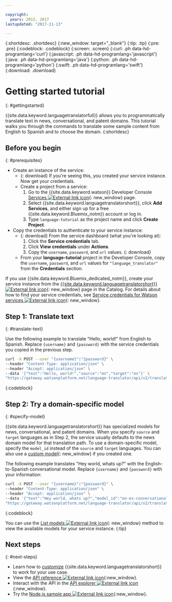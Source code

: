 ```yaml
---

copyright:
  years: 2015, 2017
lastupdated: "2017-11-13"

---
```

<!-- Attribute definitions -->
{:shortdesc: .shortdesc}
{:new_window: target="_blank"}
{:tip: .tip}
{:pre: .pre}
{:codeblock: .codeblock}
{:screen: .screen}
{:curl: .ph data-hd-programlang='curl'}
{:javascript: .ph data-hd-programlang='javascript'}
{:java: .ph data-hd-programlang='java'}
{:python: .ph data-hd-programlang='python'}
{:swift: .ph data-hd-programlang='swift'}
{:download: .download}

# Getting started tutorial
{: #gettingstarted}

{{site.data.keyword.languagetranslatorfull}} allows you to programmatically translate text in news, conversational, and patent domains. This tutorial walks you through the commands to translate some sample content from English to Spanish and to choose the domain.
{:shortdesc}

## Before you begin
{: #prerequisites}

- Create an instance of the service:
    - {: download} If you're seeing this, you created your service instance. Now get your credentials.
    - Create a project from a service:
        1.  Go to the {{site.data.keyword.watson}} Developer Console [Services ![External link icon](../../icons/launch-glyph.svg "External link icon")](https://console.{DomainName}/developer/watson/services){: new_window} page.
        1.  Select {{site.data.keyword.languagetranslatorshort}}, click **Add Services**, and either sign up for a free {{site.data.keyword.Bluemix_notm}} account or log in.
        1.  Type `language-tutorial` as the project name and click **Create Project**.
- Copy the credentials to authenticate to your service instance:
    - {: download} From the service dashboard (what you're looking at):
        1.  Click the **Service credentials** tab.
        1.  Click **View credentials** under **Actions**.
        1.  Copy the `username`, `password`, and `url` values.
        {: download}
    - From your **language-tutorial** project in the Developer Console, copy the `username`,  `password`, and `url` values for `"language_translator"` from the  **Credentials** section.

<!-- Remove this text after dedicated instances have the Developer Console: begin -->

If you use {{site.data.keyword.Bluemix_dedicated_notm}}, create your service instance from the [{{site.data.keyword.languagetranslatorshort}} ![External link icon](../../icons/launch-glyph.svg "External link icon")](https://console.{DomainName}/catalog/services/language-translator/){: new_window} page in the Catalog. For details about how to find your service credentials, see [Service credentials for Watson services ![External link icon](../../icons/launch-glyph.svg "External link icon")](/docs/services/watson/getting-started-credentials.html#getting-credentials-manually){: new_window}.

<!-- Remove this text after dedicated instances have the Developer Console: end -->

## Step 1: Translate text
{: #translate-text}

Use the following example to translate "Hello, world!" from English to Spanish. Replace `{username}` and `{password}` with the service credentials you copied in the previous step.

```bash
curl -X POST --user "{username}":"{password}" \
--header "Content-Type: application/json" \
--header "Accept: application/json" \
--data '{"text":"Hello, world!","source":"en","target":"es"}' \
"https://gateway.watsonplatform.net/language-translator/api/v2/translate"
```
{:codeblock}

<!-- ```
var watson = require('watson-developer-cloud');
var language_translator = watson.language_translator({
  username: 'username',
  password: 'password',
  version: 'v2',
  url: 'https://gateway.watsonplatform.net/language-translator/api'
});
language_translator.translate({
    text: 'Hello, world!',
    source: 'en',
    target: 'es'
  },
  function(err, translation) {
    if (err)
      console.log(err)
    else
      console.log(translation);
});
```
{:node}
{:codeblock} -->

<!-- ```java
LanguageTranslator service = new LanguageTranslator();
service.setUsernameAndPassword("username","password");

TranslationResult result = service.translate("Hello, world!", "en", "es");
System.out.println(result);
```
{:java}
{:codeblock} -->

<!-- ```
import json
from watson_developer_cloud import LanguageTranslatorV2 as LanguageTranslator

language_translator = LanguageTranslator(
    username="username",
    password="password")

translation = language_translator.translate(
    text="Hello, world!",
    source="en",
    target="es"
print(json.dumps(translation, indent=2, ensure_ascii=False))
```
{:python}
{:codeblock} -->


## Step 2: Try a domain-specific model
{: #specify-model}

{{site.data.keyword.languagetranslatorshort}} has specialized models for news, conversational, and patent domains. When you specify `source` and `target` languages as in Step 2, the service usually defaults to the news domain model for that translation path. To use a domain-specific model, specify the `model_id` instead of the `source` and `target` languages. You can also use a [custom model](https://www.ibm.com/watson/developercloud/doc/language-translator/customizing.html){: new_window} if you created one.

The following example translates "Hey world, whats up?" with the English-to-Spanish conversational model. Replace `{username}` and `{password}` with your information:

```bash
curl -X POST --user "{username}":"{password}" \
--header "Content-Type: application/json" \
--header "Accept: application/json" \
--data '{"text":"Hey world, whats up?","model_id":"en-es-conversational"}' \
"https://gateway.watsonplatform.net/language-translator/api/v2/translate"
```
{:codeblock}

<!-- ```
var watson = require('watson-developer-cloud');
var language_translator = watson.language_translator({
  username: 'username',
  password: 'password',
  url: 'https://gateway.watsonplatform.net/language-translator/api'
  version: 'v2',
});
language_translator.translate({
    text: 'Hey, world! What's up?',
    model_id: 'en-es-conversational'
  },
  function(err, translation) {
    if (err)
      console.log(err)
    else
      console.log(translation);
});
```
{:node}
{:codeblock} -->

<!-- ```java
LanguageTranslator service = new LanguageTranslator();
service.setUsernameAndPassword("username","password");

TranslationResult result = service.translate("Hey, world! What's up?", "en-es-conversational");
System.out.println(result);
```
{:java}
{:codeblock} -->

<!-- ```python
import json
from watson_developer_cloud import LanguageTranslatorV2 as LanguageTranslator

language_translator = LanguageTranslator(
  username="username",
  password="password"
)

translation = language_translator.translate(
  text="Hey, world! What's up?",
  model_id="en-es-conversational"
)
print(json.dumps(translation, indent=2, ensure_ascii=False))
```
{:python}
{:codeblock} -->

You can use the [List models ![External link icon](../../icons/launch-glyph.svg "External link icon")](https://www.ibm.com/watson/developercloud/language-translator/api/v2/#list-models){: new_window} method to view the available models for your service instance.
{:tip}

## Next steps
{: #next-steps}

- Learn how to [customize](/docs/services/language-translator/customizing.html) {{site.data.keyword.languagetranslatorshort}} to work for your use case.
- View the [API reference ![External link icon](../../icons/launch-glyph.svg "External link icon")](https://www.ibm.com/watson/developercloud/language-translator/api/v2/){:new_window}.
- Interact with the API in the [API explorer ![External link icon](../../icons/launch-glyph.svg "External link icon")](https://watson-api-explorer.mybluemix.net/apis/language-translator-v2){:new_window}.
- Try the [Node.js sample app ![External link icon](../../icons/launch-glyph.svg "External link icon")](https://github.com/watson-developer-cloud/language-translator-nodejs){:new_window}.
